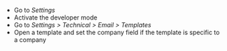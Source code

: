 - Go to *Settings*
- Activate the developer mode
- Go to *Settings \> Technical \> Email \> Templates*
- Open a template and set the company field if the template is specific
  to a company
